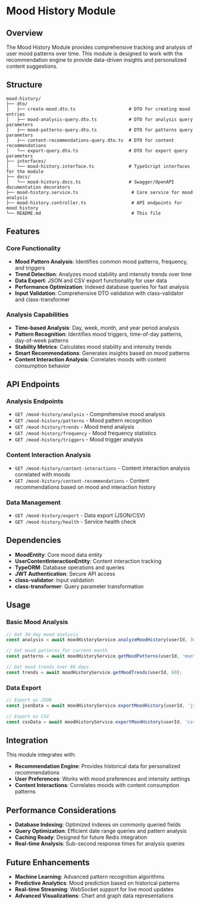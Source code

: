 # Mood History Module

## Overview

The Mood History Module provides comprehensive tracking and analysis of user mood patterns over time. This module is designed to work with the recommendation engine to provide data-driven insights and personalized content suggestions.

## Structure

```
mood-history/
├── dto/
│   ├── create-mood.dto.ts                    # DTO for creating mood entries
│   ├── mood-analysis-query.dto.ts            # DTO for analysis query parameters
│   ├── mood-patterns-query.dto.ts            # DTO for patterns query parameters
│   ├── content-recommendations-query.dto.ts  # DTO for content recommendations
│   └── export-query.dto.ts                   # DTO for export query parameters
├── interfaces/
│   └── mood-history.interface.ts             # TypeScript interfaces for the module
├── docs/
│   └── mood-history.docs.ts                  # Swagger/OpenAPI documentation decorators
├── mood-history.service.ts                    # Core service for mood analysis
├── mood-history.controller.ts                 # API endpoints for mood history
└── README.md                                  # This file
```

## Features

### Core Functionality
- **Mood Pattern Analysis**: Identifies common mood patterns, frequency, and triggers
- **Trend Detection**: Analyzes mood stability and intensity trends over time
- **Data Export**: JSON and CSV export functionality for user data
- **Performance Optimization**: Indexed database queries for fast analysis
- **Input Validation**: Comprehensive DTO validation with class-validator and class-transformer

### Analysis Capabilities
- **Time-based Analysis**: Day, week, month, and year period analysis
- **Pattern Recognition**: Identifies mood triggers, time-of-day patterns, day-of-week patterns
- **Stability Metrics**: Calculates mood stability and intensity trends
- **Smart Recommendations**: Generates insights based on mood patterns
- **Content Interaction Analysis**: Correlates moods with content consumption behavior

## API Endpoints

### Analysis Endpoints
- `GET /mood-history/analysis` - Comprehensive mood analysis
- `GET /mood-history/patterns` - Mood pattern recognition
- `GET /mood-history/trends` - Mood trend analysis
- `GET /mood-history/frequency` - Mood frequency statistics
- `GET /mood-history/triggers` - Mood trigger analysis

### Content Interaction Analysis
- `GET /mood-history/content-interactions` - Content interaction analysis correlated with moods
- `GET /mood-history/content-recommendations` - Content recommendations based on mood and interaction history

### Data Management
- `GET /mood-history/export` - Data export (JSON/CSV)
- `GET /mood-history/health` - Service health check

## Dependencies

- **MoodEntity**: Core mood data entity
- **UserContentInteractionEntity**: Content interaction tracking
- **TypeORM**: Database operations and queries
- **JWT Authentication**: Secure API access
- **class-validator**: Input validation
- **class-transformer**: Query parameter transformation

## Usage

### Basic Mood Analysis
```typescript
// Get 30-day mood analysis
const analysis = await moodHistoryService.analyzeMoodHistory(userId, 30);

// Get mood patterns for current month
const patterns = await moodHistoryService.getMoodPatterns(userId, 'month');

// Get mood trends over 60 days
const trends = await moodHistoryService.getMoodTrends(userId, 60);
```

### Data Export
```typescript
// Export as JSON
const jsonData = await moodHistoryService.exportMoodHistory(userId, 'json', 365);

// Export as CSV
const csvData = await moodHistoryService.exportMoodHistory(userId, 'csv', 90);
```

## Integration

This module integrates with:
- **Recommendation Engine**: Provides historical data for personalized recommendations
- **User Preferences**: Works with mood preferences and intensity settings
- **Content Interactions**: Correlates moods with content consumption patterns

## Performance Considerations

- **Database Indexing**: Optimized indexes on commonly queried fields
- **Query Optimization**: Efficient date range queries and pattern analysis
- **Caching Ready**: Designed for future Redis integration
- **Real-time Analysis**: Sub-second response times for analysis queries

## Future Enhancements

- **Machine Learning**: Advanced pattern recognition algorithms
- **Predictive Analytics**: Mood prediction based on historical patterns
- **Real-time Streaming**: WebSocket support for live mood updates
- **Advanced Visualizations**: Chart and graph data representations